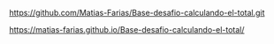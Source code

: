 https://github.com/Matias-Farias/Base-desafio-calculando-el-total.git

https://matias-farias.github.io/Base-desafio-calculando-el-total/

